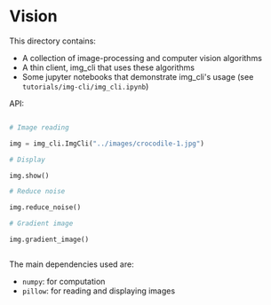 # Vision

This directory contains:

- A collection of image-processing and computer vision algorithms
- A thin client, img_cli that uses these algorithms
- Some jupyter notebooks that demonstrate img_cli's usage (see `tutorials/img-cli/img_cli.ipynb`)

API:

```python

# Image reading 

img = img_cli.ImgCli("../images/crocodile-1.jpg")

# Display

img.show()

# Reduce noise

img.reduce_noise()

# Gradient image

img.gradient_image()



```



The main dependencies used are:

- `numpy`: for computation
- `pillow`: for reading and displaying images